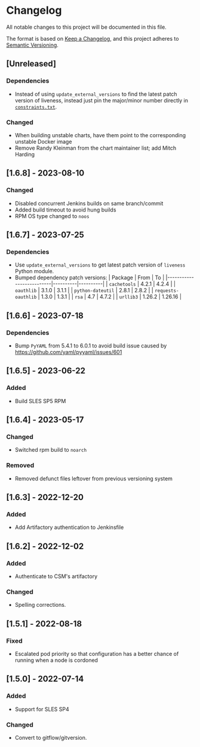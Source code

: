 # Changelog

All notable changes to this project will be documented in this file.

The format is based on [Keep a Changelog](https://keepachangelog.com/en/1.0.0/),
and this project adheres to [Semantic Versioning](https://semver.org/spec/v2.0.0.html).

## [Unreleased]

### Dependencies
- Instead of using `update_external_versions` to find the latest patch version of
  liveness, instead just pin the major/minor number directly in [`constraints.txt`](constraints.txt).

### Changed
- When building unstable charts, have them point to the corresponding unstable Docker image
- Remove Randy Kleinman from the chart maintainer list; add Mitch Harding

## [1.6.8] - 2023-08-10
### Changed
- Disabled concurrent Jenkins builds on same branch/commit
- Added build timeout to avoid hung builds
- RPM OS type changed to `noos`

## [1.6.7] - 2023-07-25
### Dependencies
- Use `update_external_versions` to get latest patch version of `liveness` Python module.
- Bumped dependency patch versions:
| Package                  | From     | To       |
|--------------------------|----------|----------|
| `cachetools`             | 4.2.1    | 4.2.4    |
| `oauthlib`               | 3.1.0    | 3.1.1    |
| `python-dateutil`        | 2.8.1    | 2.8.2    |
| `requests-oauthlib`      | 1.3.0    | 1.3.1    |
| `rsa`                    | 4.7      | 4.7.2    |
| `urllib3`                | 1.26.2   | 1.26.16  |

## [1.6.6] - 2023-07-18
### Dependencies
- Bump `PyYAML` from 5.4.1 to 6.0.1 to avoid build issue caused by https://github.com/yaml/pyyaml/issues/601

## [1.6.5] - 2023-06-22
### Added
- Build SLES SP5 RPM

## [1.6.4] - 2023-05-17
### Changed
- Switched rpm build to `noarch`
### Removed
- Removed defunct files leftover from previous versioning system

## [1.6.3] - 2022-12-20
### Added
- Add Artifactory authentication to Jenkinsfile

## [1.6.2] - 2022-12-02
### Added
- Authenticate to CSM's artifactory

### Changed
- Spelling corrections.

## [1.5.1] - 2022-08-18
### Fixed
- Escalated pod priority so that configuration has a better chance of running when a node is cordoned

## [1.5.0] - 2022-07-14
### Added
- Support for SLES SP4

### Changed
- Convert to gitflow/gitversion.

